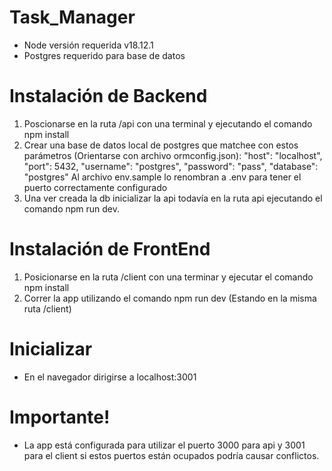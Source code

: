 # Task_Manager

- Node versión requerida v18.12.1
- Postgres requerido para base de datos

# Instalación de Backend

1. Poscionarse en la ruta /api con una terminal y ejecutando el comando npm install
2. Crear una base de datos local de postgres que matchee con estos parámetros (Orientarse con archivo ormconfig.json):
   "host": "localhost",
   "port": 5432,
   "username": "postgres",
   "password": "pass",
   "database": "postgres"
   Al archivo env.sample lo renombran a .env para tener el puerto correctamente configurado
3. Una ver creada la db inicializar la api todavía en la ruta api ejecutando el comando npm run dev.

# Instalación de FrontEnd

1. Posicionarse en la ruta /client con una terminar y ejecutar el comando npm install
2. Correr la app utilizando el comando npm run dev (Estando en la misma ruta /client)

# Inicializar

- En el navegador dirigirse a localhost:3001

# Importante!

- La app está configurada para utilizar el puerto 3000 para api y 3001 para el client si estos puertos están ocupados podría causar conflictos.

